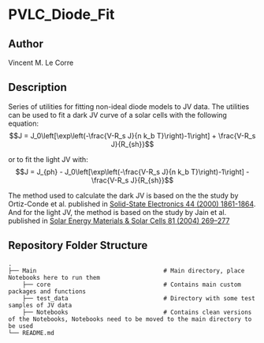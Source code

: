 # PVLC_Diode_Fit

## Author
Vincent M. Le Corre

## Description
Series of utilities for fitting non-ideal diode models to JV data. 
The utilities can be used to fit a dark JV curve of a solar cells with the following equation:
$$J = J_0\left[\exp\left(-\frac{V-R_s J}{n k_b T}\right)-1\right] + \frac{V-R_s J}{R_{sh}}$$

or to fit the light JV with:
$$J = J_{ph} - J_0\left[\exp\left(-\frac{V-R_s J}{n k_b T}\right)-1\right] - \frac{V-R_s J}{R_{sh}}$$

The method used to calculate the dark JV is based on the the study by Ortiz-Conde et al. published in [Solid-State Electronics 44 (2000) 1861-1864](https://doi.org/10.1016/S0038-1101(00)00132-5).\
And for the light JV, the method is based on the study by Jain et al. published in [Solar Energy Materials & Solar Cells 81 (2004) 269–277](https://doi.org/10.1016/j.solmat.2003.11.018)

## Repository Folder Structure
    .
    ├── Main                                    # Main directory, place Notebooks here to run them
        ├── core                                # Contains main custom packages and functions
        ├── test_data                           # Directory with some test samples of JV data
        ├── Notebooks                           # Contains clean versions of the Notebooks, Notebooks need to be moved to the main directory to be used
    └── README.md
